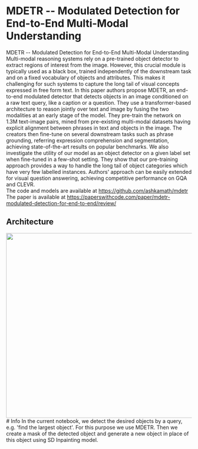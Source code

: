 # MDETR -- Modulated Detection for End-to-End Multi-Modal Understanding
MDETR -- Modulated Detection for End-to-End Multi-Modal Understanding
Multi-modal reasoning systems rely on a pre-trained object detector to extract regions of interest from the image. However, this crucial module is typically used as a black box, trained independently of the downstream task and on a fixed vocabulary of objects and attributes. This makes it challenging for such systems to capture the long tail of visual concepts expressed in free form text. In this paper authors propose MDETR, an end-to-end modulated detector that detects objects in an image conditioned on a raw text query, like a caption or a question. They use a transformer-based architecture to reason jointly over text and image by fusing the two modalities at an early stage of the model. They pre-train the network on 1.3M text-image pairs, mined from pre-existing multi-modal datasets having explicit alignment between phrases in text and objects in the image. The creators then fine-tune on several downstream tasks such as phrase grounding, referring expression comprehension and segmentation, achieving state-of-the-art results on popular benchmarks. We also investigate the utility of our model as an object detector on a given label set when fine-tuned in a few-shot setting. They show that our pre-training approach provides a way to handle the long tail of object categories which have very few labelled instances. Authors' approach can be easily extended for visual question answering, achieving competitive performance on GQA and CLEVR.<br> 
The code and models are available at https://github.com/ashkamath/mdetr <br>
The paper is available at https://paperswithcode.com/paper/mdetr-modulated-detection-for-end-to-end/review/ <br>
## Architecture
<div align="center">
  <img src="https://production-media.paperswithcode.com/methods/Screen_Shot_2021-08-11_at_10.03.50_AM.png" width="1200" height="500"/>
</div>
# Info
In the current notebook, we detect the desired objects by a query, e.g. 'find the largest object'. For this purpose we use MDETR. Then we create a mask of the detected object and generate a new object in place of this object using SD Inpainting model.
